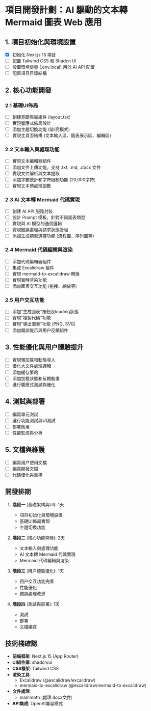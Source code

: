 # 項目開發計劃：AI 驅動的文本轉 Mermaid 圖表 Web 應用

## 1. 項目初始化與環境設置

- [x] 初始化 Next.js 15 項目
- [ ] 配置 Tailwind CSS 和 Shadcn UI
- [ ] 設置環境變量 (.env.local) 用於 AI API 配置
- [ ] 配置項目目錄結構

## 2. 核心功能開發

### 2.1 基礎UI佈局

- [ ] 創建基礎佈局組件 (layout.tsx)
- [ ] 實現響應式佈局設計
- [ ] 添加主題切換功能 (暗/亮模式)
- [ ] 實現主頁面結構 (文本輸入區、圖表展示區、編輯區)

### 2.2 文本輸入與處理功能

- [ ] 實現文本編輯器組件
- [ ] 添加文件上傳功能，支持 .txt, .md, .docx 文件
- [ ] 實現文件解析與文本提取
- [ ] 添加字數統計和字符限制功能 (20,000字符)
- [ ] 實現文本預處理函數

### 2.3 AI 文本轉 Mermaid 代碼實現

- [ ] 創建 AI API 服務封裝
- [ ] 設計 Prompt 模板，針對不同圖表類型
- [ ] 實現與 AI 模型的通信邏輯
- [ ] 實現錯誤處理與請求狀態管理
- [ ] 添加生成類型選擇功能 (流程圖、序列圖等)

### 2.4 Mermaid 代碼編輯與渲染

- [ ] 添加代碼編輯器組件
- [ ] 集成 Excalidraw 組件
- [ ] 實現 mermaid-to-excalidraw 轉換
- [ ] 實現實時渲染功能
- [ ] 添加圖表交互功能 (拖拽、縮放等)

### 2.5 用户交互功能

- [ ] 添加"生成圖表"按鈕及loading狀態
- [ ] 實現"複製代碼"功能
- [ ] 實現"導出圖表"功能 (PNG, SVG)
- [ ] 添加錯誤提示與用户反饋組件

## 3. 性能優化與用户體驗提升

- [ ] 實現懶加載和動態導入
- [ ] 優化大文件處理邏輯
- [ ] 添加緩存策略
- [ ] 添加加載狀態和反饋動畫
- [ ] 進行響應式測試與優化

## 4. 測試與部署

- [ ] 編寫單元測試
- [ ] 進行功能測試與UI測試
- [ ] 部署應用
- [ ] 性能監控與分析

## 5. 文檔與維護

- [ ] 編寫用户使用文檔
- [ ] 編寫開發文檔
- [ ] 代碼優化與重構

## 開發排期

1. **階段一** (基礎架構與UI): 1天
   - 項目初始化與環境設置
   - 基礎UI佈局實現
   - 主題切換功能

2. **階段二** (核心功能開發): 2天
   - 文本輸入與處理功能
   - AI 文本轉 Mermaid 代碼實現
   - Mermaid 代碼編輯與渲染

3. **階段三** (用户體驗優化): 1天
   - 用户交互功能完善
   - 性能優化
   - 錯誤處理改進

4. **階段四** (測試與部署): 1天
   - 測試
   - 部署
   - 文檔編寫

## 技術棧確認

- **前端框架**: Next.js 15 (App Router)
- **UI組件庫**: shadcn/ui
- **CSS框架**: Tailwind CSS
- **渲染工具**: 
  - Excalidraw (@excalidraw/excalidraw)
  - mermaid-to-excalidraw (@excalidraw/mermaid-to-excalidraw)
- **文件處理**: 
  - mammoth (處理.docx文件)
- **API集成**: OpenAI兼容模式 